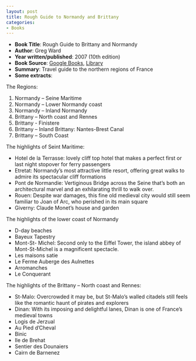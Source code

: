 ```yaml
---
layout: post
title: Rough Guide to Normandy and Brittany
categories:
- Books
---
```


- **Book Title**: Rough Guide to Brittany and Normandy
- **Author**: Greg Ward
- **Year written/published**: 2007 (10th edition)
- **Book Source**: [Google Books](http://books.google.com/books?id=9-HcAAAACAAJ&dq=rough+guide+to+normandy+brittany), [Library](http://vistaweb.nlb.gov.sg/cgi-bin/cw_cgi?fullRecord+29815+3002+9990029+1+0)
- **Summary**: Travel guide to the northern regions of France
- **Some extracts**:

The Regions:

1. Normandy – Seine Maritime
2. Normandy – Lower Normandy coast
3. Normandy – Inland Normandy
4. Brittany – North coast and Rennes
5. Brittany - Finistere
6. Brittany – Inland Brittany: Nantes-Brest Canal
7. Brittany – South Coast

The highlights of Seint Maritime:

- Hotel de la Terrasse: lovely cliff top hotel that makes a perfect first or last night stopover for ferry passengers
- Etretat: Normandy’s most attractive little resort, offering great walks to admire its spectacular cliff formations
- Pont de Normandie: Vertiginous Bridge across the Seine that’s both an architectural marvel and an exhilarating thrill to walk over.
- Rouen: Despite war damages, this fine old medieval city would still seem familiar to Joan of Arc, who perished in its main square
- Giverny: Claude Monet’s house and garden

The highlights of the lower coast of Normandy

- D-day beaches
- Bayeux Tapestry
- Mont-St- Michel: Second only to the Eiffel Tower, the island abbey of Mont-St-Michel is a magnificent spectacle.
- Les maisons satie
- Le Ferme Auberge des Aulnettes
- Arromanches
- Le Conquerant

The highlights of the Brittany – North coast and Rennes:

- St-Malo: Overcrowded it may be, but St-Malo’s walled citadels still feels like the romantic haunt of pirates and explorers
- Dinan: With its imposing and delightful lanes, Dinan is one of France’s medieval towns
- Logis de Jerzual
- Au Pied d’Cheval
- Binic
- Ile de Brehat
- Sentier des Dounaiers
- Cairn de Barnenez
